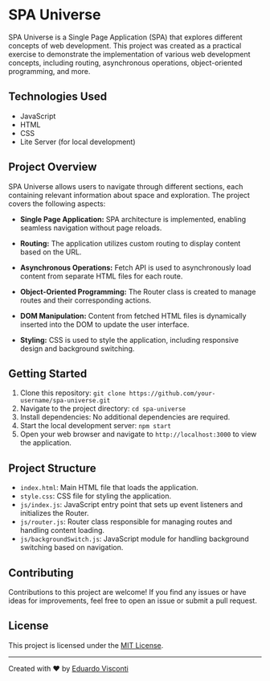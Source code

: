 # SPA Universe

SPA Universe is a Single Page Application (SPA) that explores different concepts of web development. This project was created as a practical exercise to demonstrate the implementation of various web development concepts, including routing, asynchronous operations, object-oriented programming, and more.

## Technologies Used

- JavaScript
- HTML
- CSS
- Lite Server (for local development)

## Project Overview

SPA Universe allows users to navigate through different sections, each containing relevant information about space and exploration. The project covers the following aspects:

- **Single Page Application:** SPA architecture is implemented, enabling seamless navigation without page reloads.

- **Routing:** The application utilizes custom routing to display content based on the URL.

- **Asynchronous Operations:** Fetch API is used to asynchronously load content from separate HTML files for each route.

- **Object-Oriented Programming:** The Router class is created to manage routes and their corresponding actions.

- **DOM Manipulation:** Content from fetched HTML files is dynamically inserted into the DOM to update the user interface.

- **Styling:** CSS is used to style the application, including responsive design and background switching.

## Getting Started

1. Clone this repository: `git clone https://github.com/your-username/spa-universe.git`
2. Navigate to the project directory: `cd spa-universe`
3. Install dependencies: No additional dependencies are required.
4. Start the local development server: `npm start`
5. Open your web browser and navigate to `http://localhost:3000` to view the application.

## Project Structure

- `index.html`: Main HTML file that loads the application.
- `style.css`: CSS file for styling the application.
- `js/index.js`: JavaScript entry point that sets up event listeners and initializes the Router.
- `js/router.js`: Router class responsible for managing routes and handling content loading.
- `js/backgroundSwitch.js`: JavaScript module for handling background switching based on navigation.

## Contributing

Contributions to this project are welcome! If you find any issues or have ideas for improvements, feel free to open an issue or submit a pull request.

## License

This project is licensed under the [MIT License](LICENSE).

---

Created with ❤️ by [Eduardo Visconti](https://github.com/your-username)

